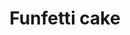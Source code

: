 ---
title: Funfetti cake
favorite: true
source: Sally's Baking Addiction
source_url: http://sallysbakingaddiction.com/2013/03/19/easy-homemade-funfetti-cake/
yield: 10 slices
active_time: 
total_time: 
tags: dessert
ingredients: "<strong>Cake</strong>
	<ul><li>1 and 2/3 cup all-purpose flour, careful not to overmeasure</li>
	<li>1/2 teaspoon baking powder</li>
	<li>1/4 teaspoon baking soda</li>
	<li>1/2 teaspoon salt</li>
	<li>1/2 cup (1 stick) unsalted butter, melted</li>
	<li>3/4 cup granulated sugar</li>
	<li>1/4 cup packed light brown sugar</li>
	<li>1 large egg</li>
	<li>1/4 cup yogurt (plain or vanilla; or greek yogurt; or sour cream)</li>
	<li>3/4 cup milk (cow's milk; or soy milk; or almond milk)</li>
	<li>1 Tablespoon vanilla extract</li>
	<li>2/3 cup sprinkles (not nonpareils)</li></ul>
	<strong>Vanilla Buttercream</strong>
	<ul><li>1 cup (2 sticks) unsalted butter, softened to room temperature</li>
	<li>3 to 4 cups powdered (confectioners') sugar</li>
	<li>1/4 cup heavy cream (see note above about substituting milk or half-and-half)</li>
	<li>2 and 1/2 teaspoons vanilla extract</li>
	<li>salt, as needed</li></ul>"
instructions: "<strong>Cake</strong>
	<ol><li>Preheat oven to 350F degrees. Spray a 9-inch springform or baking pan (round or square) generously with nonstick spray. Set aside.</li>
	<li>In a medium bowl, mix together flour, baking powder, baking soda, and salt. Set aside. In a large microwave-safe bowl, melt butter in the microwave. Whisk in the sugars vigorously getting out any brown sugar lumps - mixture will be gritty. Whisk in egg, yogurt, milk, and vanilla extract until combined. Slowly mix in dry ingredients until no lumps remain. Batter will be thick. Slowly stir in sprinkles, but do not overmix because the sprinkles will bleed their color.</li>
	<li>Pour/spoon batter into prepared cake pan. This cake takes around 33-37 minutes to bake. What I suggest is to bake it for 20 minutes, then cover loosely with aluminum foil (loosely to avoid the top from sticking to the foil) and continue baking for 13-17 more minutes or until a toothpick inserted in the center comes out clean. Allow to cool.</li></ol>
	<strong>Frosting</strong>
	<ol><li>To make the frosting, beat softened butter on medium speed with an electric or stand mixer. Beat for 3 minutes until smooth and creamy. Add powdered sugar, cream, and vanilla extract with the mixer running. Increase to high speed and beat for 3 minutes. Add more powdered sugar if frosting is too thin or more cream if mixture is too thick. Add 1/4 teaspoon (or more) if frosting is too sweet. Frost cooled cake as desired and top with sprinkles. There may be leftover frosting depending how much you wish to use.</li>
	<li>Cake stays fresh covered at room temperature or in the refrigerator for 5 days.</li></ol>"
notes: "<ul><li>Interested in making a layer cake? You could: (1) Bake the cake as indicated and slice the cake horizontally to create two layers. Double the frosting if desired. (2) Double the cake recipe and bake in two separate 9-inch cake pans. Fill the pans only 1/2 way full and use any extra batter to make cupcakes. Double the frosting recipe as well.</li>
	<li>Try using this recipe to make standard size cupcakes or into 24+ mini cupcakes, baking for just 8-9 minutes. You can also try this cake with my milk chocolate frosting.</li>
	<li>For a 9x13 pan, double the recipe, fill pan halfway with batter, use any extra batter to make a few cupcakes (around a 20 minute bake time for cupcakes). This size cake will take around 30-35 minutes.</li></ul>"
---